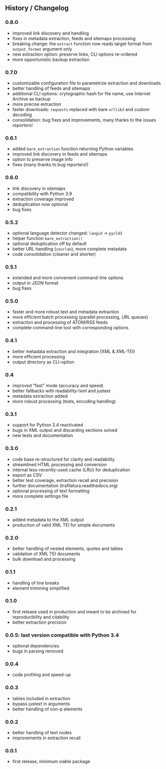 ## History / Changelog


### 0.8.0
- improved link discovery and handling
- fixes in metadata extraction, feeds and sitemaps processing
- breaking change: the `extract` function now reads target format from `output_format` argument only
- new extraction option: preserve links, CLI options re-ordered
- more opportunistic backup extraction


### 0.7.0
- customizable configuration file to parametrize extraction and downloads
- better handling of feeds and sitemaps
- additional CLI options: crytographic hash for file name, use Internet Archive as backup
- more precise extraction
- faster downloads: `requests` replaced with bare `urllib3` and custom decoding
- consolidation: bug fixes and improvements, many thanks to the issues reporters!


### 0.6.1
- added `bare_extraction` function returning Python variables
- improved link discovery in feeds and sitemaps
- option to preserve image info
- fixes (many thanks to bug reporters!)


### 0.6.0
- link discovery in sitemaps
- compatibility with Python 3.9
- extraction coverage improved
- deduplication now optional
- bug fixes


### 0.5.2
- optional language detector changed: `langid` → `pycld3`
- helper function `bare_extraction()`
- optional deduplication off by default
- better URL handling (`courlan`), more complete metadata
- code consolidation (cleaner and shorter)


### 0.5.1
- extended and more convenient command-line options
- output in JSON format
- bug fixes


### 0.5.0
- faster and more robust text and metadata extraction
- more efficient batch processing (parallel processing, URL queues)
- extraction and processing of ATOM/RSS feeds
- complete command-line tool with corresponding options


### 0.4.1
- better metadata extraction and integration (XML & XML-TEI)
- more efficient processing
- output directory as CLI-option


### 0.4
- improved "fast" mode (accuracy and speed)
- better fallbacks with readability-lxml and justext
- metadata extraction added
- more robust processing (tests, encoding handling)


### 0.3.1
- support for Python 3.4 reactivated
- bugs in XML output and discarding sections solved
- new tests and documentation


### 0.3.0
- code base re-structured for clarity and readability
- streamlined HTML processing and conversion
- internal less-recently-used cache (LRU) for deduplication
- export as CSV
- better test coverage, extraction recall and precision
- further documentation (trafilatura.readthedocs.org)
- optional processing of text formatting
- more complete settings file


### 0.2.1
- added metadata to the XML output
- production of valid XML TEI for simple documents


### 0.2.0
- better handling of nested elements, quotes and tables
- validation of XML TEI documents
- bulk download and processing


### 0.1.1
- handling of line breaks
- element trimming simplified


### 0.1.0
- first release used in production and meant to be archived for reproducibility and citability
- better extraction precision


### 0.0.5: last version compatible with Python 3.4
- optional dependencies
- bugs in parsing removed


### 0.0.4
- code profiling and speed-up


### 0.0.3
- tables included in extraction
- bypass justext in arguments
- better handling of non-p elements


### 0.0.2
- better handling of text nodes
- improvements in extraction recall


### 0.0.1
- first release, minimum viable package
